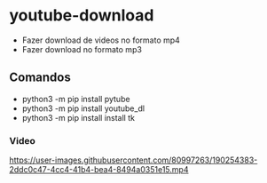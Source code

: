# youtube-download
- Fazer download de videos no formato mp4 
- Fazer download no formato mp3

## Comandos
- python3 -m pip install pytube  
- python3 -m pip install youtube_dl
- python3 -m pip install install tk

### Video



https://user-images.githubusercontent.com/80997263/190254383-2ddc0c47-4cc4-41b4-bea4-8494a0351e15.mp4




